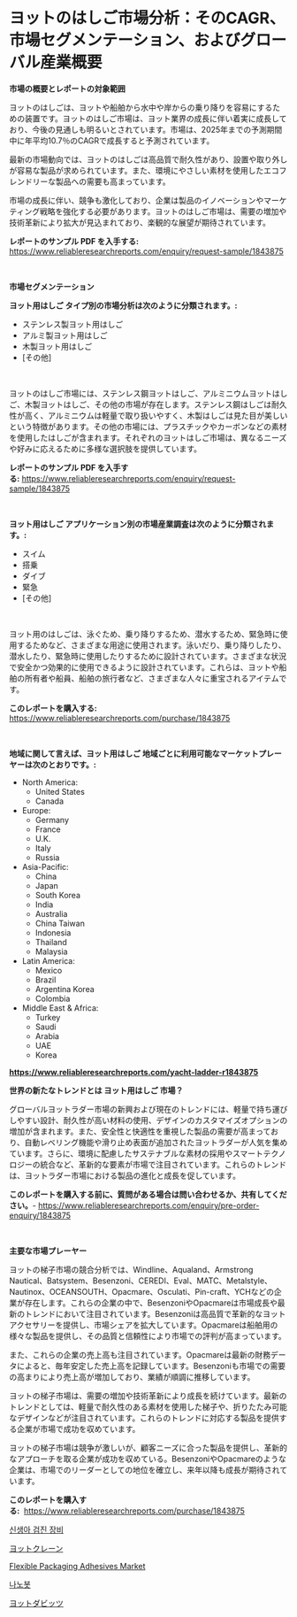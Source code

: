 <p><h1>ヨットのはしご市場分析：そのCAGR、市場セグメンテーション、およびグローバル産業概要</h1></p><p><strong>市場の概要とレポートの対象範囲</strong></p>
<p><p>ヨットのはしごは、ヨットや船舶から水中や岸からの乗り降りを容易にするための装置です。ヨットのはしご市場は、ヨット業界の成長に伴い着実に成長しており、今後の見通しも明るいとされています。市場は、2025年までの予測期間中に年平均10.7％のCAGRで成長すると予測されています。</p><p>最新の市場動向では、ヨットのはしごは高品質で耐久性があり、設置や取り外しが容易な製品が求められています。また、環境にやさしい素材を使用したエコフレンドリーな製品への需要も高まっています。</p><p>市場の成長に伴い、競争も激化しており、企業は製品のイノベーションやマーケティング戦略を強化する必要があります。ヨットのはしご市場は、需要の増加や技術革新により拡大が見込まれており、楽観的な展望が期待されています。</p></p>
<p><strong>レポートのサンプル PDF を入手する:</strong> <a href="https://www.reliableresearchreports.com/enquiry/request-sample/1843875">https://www.reliableresearchreports.com/enquiry/request-sample/1843875</a></p>
<p>&nbsp;</p>
<p><strong>市場セグメンテーション</strong></p>
<p><strong>ヨット用はしご タイプ別の市場分析は次のように分類されます。:</strong></p>
<p><ul><li>ステンレス製ヨット用はしご</li><li>アルミ製ヨット用はしご</li><li>木製ヨット用はしご</li><li>[その他]</li></ul></p>
<p>&nbsp;</p>
<p><p>ヨットのはしご市場には、ステンレス鋼ヨットはしご、アルミニウムヨットはしご、木製ヨットはしご、その他の市場が存在します。ステンレス鋼はしごは耐久性が高く、アルミニウムは軽量で取り扱いやすく、木製はしごは見た目が美しいという特徴があります。その他の市場には、プラスチックやカーボンなどの素材を使用したはしごが含まれます。それぞれのヨットはしご市場は、異なるニーズや好みに応えるために多様な選択肢を提供しています。</p></p>
<p><strong>レポートのサンプル PDF を入手する:</strong>&nbsp;<a href="https://www.reliableresearchreports.com/enquiry/request-sample/1843875">https://www.reliableresearchreports.com/enquiry/request-sample/1843875</a></p>
<p>&nbsp;</p>
<p><strong> ヨット用はしご アプリケーション別の市場産業調査は次のように分類されます。:</strong></p>
<p><ul><li>スイム</li><li>搭乗</li><li>ダイブ</li><li>緊急</li><li>[その他]</li></ul></p>
<p>&nbsp;</p>
<p><p>ヨット用のはしごは、泳ぐため、乗り降りするため、潜水するため、緊急時に使用するためなど、さまざまな用途に使用されます。泳いだり、乗り降りしたり、潜水したり、緊急時に使用したりするために設計されています。さまざまな状況で安全かつ効果的に使用できるように設計されています。これらは、ヨットや船舶の所有者や船員、船舶の旅行者など、さまざまな人々に重宝されるアイテムです。</p></p>
<p><strong>このレポートを購入する:</strong>&nbsp; <a href="https://www.reliableresearchreports.com/purchase/1843875">https://www.reliableresearchreports.com/purchase/1843875</a></p>
<p>&nbsp;</p>
<p><strong>地域に関して言えば、ヨット用はしご 地域ごとに利用可能なマーケットプレーヤーは次のとおりです。:</strong></p>
<p><ul>
    <li>
        North America:
        <ul>
            <li>United States</li>
            <li>Canada</li>
        </ul>
    </li>
    <li>
        Europe:
        <ul>
            <li>Germany</li>
            <li>France</li>
            <li>U.K.</li>
            <li>Italy</li>
            <li>Russia</li>
        </ul>
    </li>
    <li>
        Asia-Pacific:
        <ul>
            <li>China</li>
            <li>Japan</li>
            <li>South Korea</li>
            <li>India</li>
            <li>Australia</li>
            <li>China Taiwan</li>
            <li>Indonesia</li>
            <li>Thailand</li>
            <li>Malaysia</li>
        </ul>
    </li>
    <li>
        Latin America:
        <ul>
            <li>Mexico</li>
            <li>Brazil</li>
            <li>Argentina Korea</li>
            <li>Colombia</li>
        </ul>
    </li>
    <li>
        Middle East & Africa:
        <ul>
            <li>Turkey</li>
            <li>Saudi</li>
            <li>Arabia</li>
            <li>UAE</li>
            <li>Korea</li>
        </ul>
    </li>
    </ul></p>
<p><strong><a href="https://www.reliableresearchreports.com/yacht-ladder-r1843875">https://www.reliableresearchreports.com/yacht-ladder-r1843875</a></strong>&nbsp;</p>
<p><strong>世界の新たなトレンドとは ヨット用はしご 市場？</strong></p>
<p><p>グローバルヨットラダー市場の新興および現在のトレンドには、軽量で持ち運びしやすい設計、耐久性が高い材料の使用、デザインのカスタマイズオプションの増加が含まれます。また、安全性と快適性を重視した製品の需要が高まっており、自動レベリング機能や滑り止め表面が追加されたヨットラダーが人気を集めています。さらに、環境に配慮したサステナブルな素材の採用やスマートテクノロジーの統合など、革新的な要素が市場で注目されています。これらのトレンドは、ヨットラダー市場における製品の進化と成長を促しています。</p></p>
<p><strong>このレポートを購入する前に、質問がある場合は問い合わせるか、共有してください。</strong>- <a href="https://www.reliableresearchreports.com/enquiry/pre-order-enquiry/1843875">https://www.reliableresearchreports.com/enquiry/pre-order-enquiry/1843875</a></p>
<p>&nbsp;</p>
<p><strong>主要な市場プレーヤー</strong></p>
<p><p>ヨットの梯子市場の競合分析では、Windline、Aqualand、Armstrong Nautical、Batsystem、Besenzoni、CEREDI、Eval、MATC、Metalstyle、Nautinox、OCEANSOUTH、Opacmare、Osculati、Pin-craft、YCHなどの企業が存在します。これらの企業の中で、BesenzoniやOpacmareは市場成長や最新のトレンドにおいて注目されています。Besenzoniは高品質で革新的なヨットアクセサリーを提供し、市場シェアを拡大しています。Opacmareは船舶用の様々な製品を提供し、その品質と信頼性により市場での評判が高まっています。</p><p>また、これらの企業の売上高も注目されています。Opacmareは最新の財務データによると、毎年安定した売上高を記録しています。Besenzoniも市場での需要の高まりにより売上高が増加しており、業績が順調に推移しています。</p><p>ヨットの梯子市場は、需要の増加や技術革新により成長を続けています。最新のトレンドとしては、軽量で耐久性のある素材を使用した梯子や、折りたたみ可能なデザインなどが注目されています。これらのトレンドに対応する製品を提供する企業が市場で成功を収めています。</p><p>ヨットの梯子市場は競争が激しいが、顧客ニーズに合った製品を提供し、革新的なアプローチを取る企業が成功を収めている。BesenzoniやOpacmareのような企業は、市場でのリーダーとしての地位を確立し、来年以降も成長が期待されています。</p></p>
<p><strong>このレポートを購入する:</strong>&nbsp;&nbsp;<a href="https://www.reliableresearchreports.com/purchase/1843875">https://www.reliableresearchreports.com/purchase/1843875</a></p>
<p><p><a href="https://github.com/Tristiarton768456/Market-Research-Report-List-1/blob/main/603398920709.md">신생아 검진 장비</a></p><p><a href="https://github.com/MosesSpinka1914/Market-Research-Report-List-1/blob/main/683596722594.md">ヨットクレーン</a></p><p><a href="https://iodized-pantydraco-05c.notion.site/Flexible-Packaging-Adhesives-Market-Dynamics-2024-2031-Also-about-Its-Market-Trends-Projections-a-2dbb566087444dd3834cad10222d85b2">Flexible Packaging Adhesives Market</a></p><p><a href="https://github.com/vsoq0zknh59/Market-Research-Report-List-1/blob/main/708362520708.md">나노봇</a></p><p><a href="https://github.com/bevdtkn4419963/Market-Research-Report-List-1/blob/main/342975922593.md">ヨットダビッツ</a></p></p>